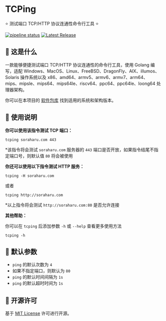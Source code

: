 # TCPing

⭐ 测试端口 TCP/HTTP 协议连通性命令行工具 ⭐

[![pipeline status](https://gitlab.soraharu.com/XiaoXi/TCPing/badges/master/pipeline.svg)](https://gitlab.soraharu.com/XiaoXi/TCPing/-/commits/master) [![Latest Release](https://gitlab.soraharu.com/XiaoXi/TCPing/-/badges/release.svg)](https://gitlab.soraharu.com/XiaoXi/TCPing/-/releases)

## 🤔 这是什么

一款能够便捷测试端口 TCP/HTTP 协议连通性的命令行工具，使用 Golang 编写，适配 Windows、MacOS、Linux、FreeBSD、DragonFly、AIX、illumos、Solaris 操作系统以及 x86、amd64、armv5、armv6、armv7、arm64、mips、mipsle、mips64、mips64le、riscv64、ppc64、ppc64le、loong64 处理器架构。

你可以在本项目的 [软件包库](https://gitlab.soraharu.com/XiaoXi/TCPing/-/packages/2) 找到适用的系统和架构版本。

## 🍭 使用说明

**你可以使用该指令测试 TCP 端口：**

```shell
tcping soraharu.com 443
```

*该指令将会测试 `soraharu.com` 服务器的 `443` 端口是否开放，如果指令结尾不指定端口号，则默认值 `80` 将会被使用

**你还可以使用以下指令测试 HTTP 服务：**

```shell
tcping -H soraharu.com
```

或者

```shell
tcping http://soraharu.com
```

*以上指令将会测试 `http://soraharu.com:80` 是否允许连接

**其他帮助：**

你可以在 `tcping` 后添加参数 `-h` 或 `--help` 查看更多使用方法

```shell
tcping -h
```

## 🏃 默认参数

- `ping` 的默认次数为 `4`
- 如果不指定端口，则默认为 `80`
- `ping` 的默认时间间隔为 `1s`
- `ping` 的默认超时时间为 `1s`

## 📜 开源许可

基于 [MIT License](https://choosealicense.com/licenses/mit/) 许可进行开源。
